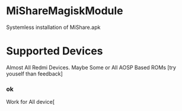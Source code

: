 # MiShareMagiskModule
Systemless installation of MiShare.apk

# Supported Devices
  Almost All Redmi Devices.
  Maybe Some or All AOSP Based ROMs
  [try youself than feedback]


### ok 
Work for All device[
